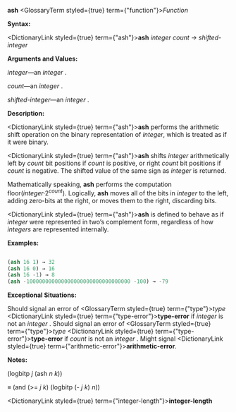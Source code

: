 **ash** <GlossaryTerm styled={true} term={"function"}><i>Function</i></GlossaryTerm> 



**Syntax:** 



<DictionaryLink styled={true} term={"ash"}><b>ash</b></DictionaryLink> *integer count → shifted-integer* 



**Arguments and Values:** 



*integer*—an *integer* . 



*count*—an *integer* . 



*shifted-integer*—an *integer* . 



**Description:** 



<DictionaryLink styled={true} term={"ash"}><b>ash</b></DictionaryLink> performs the arithmetic shift operation on the binary representation of *integer*, which is treated as if it were binary. 



<DictionaryLink styled={true} term={"ash"}><b>ash</b></DictionaryLink> shifts *integer* arithmetically left by *count* bit positions if *count* is positive, or right *count* bit positions if *count* is negative. The shifted value of the same sign as *integer* is returned. 



Mathematically speaking, <b>ash</b> performs the computation floor(<i>integer·</i>2<i><sup>count</sup></i>). Logically, <b>ash</b> moves all of the bits in <i>integer</i> to the left, adding zero-bits at the right, or moves them to the right, discarding bits. 



<DictionaryLink styled={true} term={"ash"}><b>ash</b></DictionaryLink> is defined to behave as if *integer* were represented in two’s complement form, regardless of how *integers* are represented internally. 



**Examples:**
```lisp

(ash 16 1) → 32 
(ash 16 0) → 16 
(ash 16 -1) → 8 
(ash -100000000000000000000000000000000 -100) → -79 

```
**Exceptional Situations:** 



Should signal an error of <GlossaryTerm styled={true} term={"type"}><i>type</i></GlossaryTerm> <DictionaryLink styled={true} term={"type-error"}><b>type-error</b></DictionaryLink> if *integer* is not an *integer* . Should signal an error of <GlossaryTerm styled={true} term={"type"}><i>type</i></GlossaryTerm> <DictionaryLink styled={true} term={"type-error"}><b>type-error</b></DictionaryLink> if *count* is not an *integer* . Might signal <DictionaryLink styled={true} term={"arithmetic-error"}><b>arithmetic-error</b></DictionaryLink>. 



**Notes:** 



(logbitp *j* (ash *n k*)) 



*≡* (and (&gt;= *j k*) (logbitp (- *j k*) *n*)) 







 



 



<DictionaryLink styled={true} term={"integer-length"}><b>integer-length</b></DictionaryLink> 



